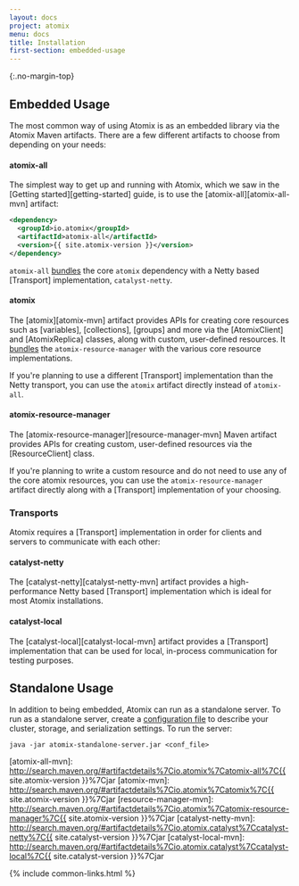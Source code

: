 ```yaml
---
layout: docs
project: atomix
menu: docs
title: Installation
first-section: embedded-usage
---
```


{:.no-margin-top}
## Embedded Usage

The most common way of using Atomix is as an embedded library via the Atomix Maven artifacts. There are a few different artifacts to choose from depending on your needs:

#### atomix-all

The simplest way to get up and running with Atomix, which we saw in the [Getting started][getting-started] guide, is to use the [atomix-all][atomix-all-mvn] artifact:

```xml
<dependency>
  <groupId>io.atomix</groupId>
  <artifactId>atomix-all</artifactId>
  <version>{{ site.atomix-version }}</version>
</dependency>
```

`atomix-all` [bundles](https://github.com/atomix/atomix/blob/master/all/pom.xml#L29-L38) the core `atomix` dependency with a Netty based [Transport] implementation, `catalyst-netty`.

#### atomix

The [atomix][atomix-mvn] artifact provides APIs for creating core resources such as [variables], [collections], [groups] and more via the [AtomixClient] and [AtomixReplica] classes, along with custom, user-defined resources. It [bundles](https://github.com/atomix/atomix/blob/master/core/pom.xml#L20-L49) the `atomix-resource-manager` with the various core resource implementations.

If you're planning to use a different [Transport] implementation than the Netty transport, you can use the `atomix` artifact directly instead of `atomix-all`.

#### atomix-resource-manager

The [atomix-resource-manager][resource-manager-mvn] Maven artifact provides APIs for creating custom, user-defined resources via the [ResourceClient] class.

If you're planning to write a custom resource and do not need to use any of the core atomix resources, you can use the `atomix-resource-manager` artifact directly along with a [Transport] implementation of your choosing.

### Transports

Atomix requires a [Transport] implementation in order for clients and servers to communicate with each other:

#### catalyst-netty

The [catalyst-netty][catalyst-netty-mvn] artifact provides a high-performance Netty based [Transport] implementation which is ideal for most Atomix installations.

#### catalyst-local

The [catalyst-local][catalyst-local-mvn] artifact provides a [Transport] implementation that can be used for local, in-process communication for testing purposes.

## Standalone Usage

In addition to being embedded, Atomix can run as a standalone server. To run as a standalone server, create a [configuration file](https://github.com/atomix/atomix/blob/standalone/standalone/standalone-server/conf/example.properties) to describe your cluster, storage, and serialization settings. To run the server:

```
java -jar atomix-standalone-server.jar <conf_file>
```


[atomix-all-mvn]: http://search.maven.org/#artifactdetails%7Cio.atomix%7Catomix-all%7C{{ site.atomix-version }}%7Cjar
[atomix-mvn]: http://search.maven.org/#artifactdetails%7Cio.atomix%7Catomix%7C{{ site.atomix-version }}%7Cjar
[resource-manager-mvn]: http://search.maven.org/#artifactdetails%7Cio.atomix%7Catomix-resource-manager%7C{{ site.atomix-version }}%7Cjar
[catalyst-netty-mvn]: http://search.maven.org/#artifactdetails%7Cio.atomix.catalyst%7Ccatalyst-netty%7C{{ site.catalyst-version }}%7Cjar
[catalyst-local-mvn]: http://search.maven.org/#artifactdetails%7Cio.atomix.catalyst%7Ccatalyst-local%7C{{ site.catalyst-version }}%7Cjar

{% include common-links.html %}